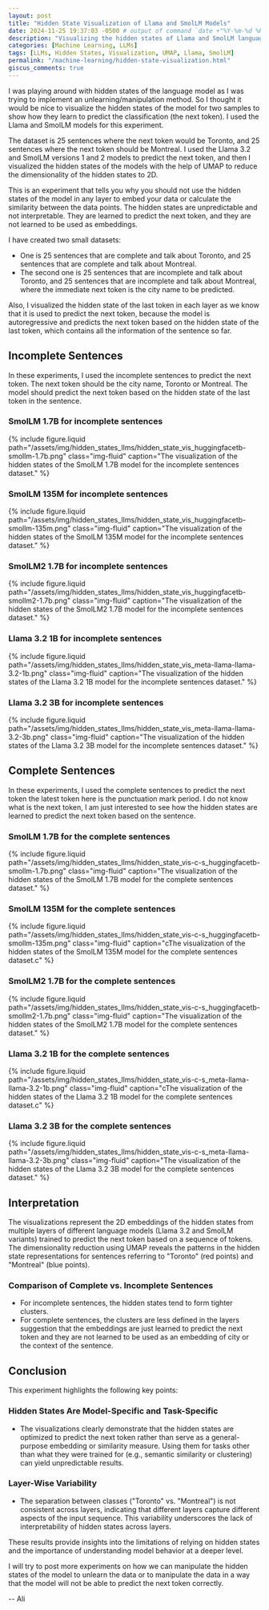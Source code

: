 ```yaml
---
layout: post
title: "Hidden State Visualization of Llama and SmolLM Models"
date: 2024-11-25 19:37:03 -0500 # output of command `date +"%Y-%m-%d %H:%M:%S %z"`
description: "Visualizing the hidden states of Llama and SmolLM language models to understand their token prediction capabilities."
categories: [Machine Learning, LLMs]
tags: [LLMs, Hidden States, Visualization, UMAP, Llama, SmolLM]
permalink: "/machine-learning/hidden-state-visualization.html"
giscus_comments: true
---
```


I was playing around with hidden states of the language model as I was trying to implement an unlearning/manipulation method. So I thought it would be nice to visualize the hidden states of the model for two samples to show how they learn to predict the classification (the next token). I used the Llama and SmolLM models for this experiment.

The dataset is 25 sentences where the next token would be Toronto, and 25 sentences where the next token should be Montreal. I used the Llama 3.2 and SmolLM versions 1 and 2 models to predict the next token, and then I visualized the hidden states of the models with the help of UMAP to reduce the dimensionality of the hidden states to 2D.

This is an experiment that tells you why you should not use the hidden states of the model in any layer to embed your data or calculate the similarity between the data points. The hidden states are unpredictable and not interpretable. They are learned to predict the next token, and they are not learned to be used as embeddings.

I have created two small datasets:

- One is 25 sentences that are complete and talk about Toronto, and 25 sentences that are complete and talk about Montreal.
- The second one is 25 sentences that are incomplete and talk about Toronto, and 25 sentences that are incomplete and talk about Montreal, where the immediate next token is the city name to be predicted.

Also, I visualized the hidden state of the last token in each layer as we know that it is used to predict the next token, because the model is autoregressive and predicts the next token based on the hidden state of the last token, which contains all the information of the sentence so far.

## Incomplete Sentences

In these experiments, I used the incomplete sentences to predict the next token. The next token should be the city name, Toronto or Montreal. The model should predict the next token based on the hidden state of the last token in the sentence.

### SmolLM 1.7B for incomplete sentences

<div class="row">
    <div class="col-12 col-md-12 mx-auto d-block">
        {% include figure.liquid path="/assets/img/hidden_states_llms/hidden_state_vis_huggingfacetb-smollm-1.7b.png" class="img-fluid" caption="The visualization of the hidden states of the SmolLM 1.7B model for the incomplete sentences dataset." %}
    </div>
</div>

### SmolLM 135M for incomplete sentences

<div class="row">
    <div class="col-12 col-md-12 mx-auto d-block">
        {% include figure.liquid path="/assets/img/hidden_states_llms/hidden_state_vis_huggingfacetb-smollm-135m.png" class="img-fluid" caption="The visualization of the hidden states of the SmolLM 135M model for the incomplete sentences dataset." %}
    </div>
</div>


### SmolLM2 1.7B for incomplete sentences

<div class="row">
    <div class="col-12 col-md-12 mx-auto d-block">
        {% include figure.liquid path="/assets/img/hidden_states_llms/hidden_state_vis_huggingfacetb-smollm2-1.7b.png" class="img-fluid" caption="The visualization of the hidden states of the SmolLM2 1.7B model for the incomplete sentences dataset." %}
    </div>
</div>


### Llama 3.2 1B for incomplete sentences

<div class="row">
    <div class="col-12 col-md-12 mx-auto d-block">
        {% include figure.liquid path="/assets/img/hidden_states_llms/hidden_state_vis_meta-llama-llama-3.2-1b.png" class="img-fluid" caption="The visualization of the hidden states of the Llama 3.2 1B model for the incomplete sentences dataset." %}
    </div>
</div>


### Llama 3.2 3B for incomplete sentences

<div class="row">
    <div class="col-12 col-md-12 mx-auto d-block">
        {% include figure.liquid path="/assets/img/hidden_states_llms/hidden_state_vis_meta-llama-llama-3.2-3b.png" class="img-fluid" caption="The visualization of the hidden states of the Llama 3.2 3B model for the incomplete sentences dataset." %}
    </div>
</div>

## Complete Sentences

In these experiments, I used the complete sentences to predict the next token the latest token here is the punctuation mark period. I do not know what is the next token, I am just interested to see how the hidden states are learned to predict the next token based on the sentence.

### SmolLM 1.7B for the complete sentences

<div class="row">
    <div class="col-12 col-md-12 mx-auto d-block">
        {% include figure.liquid path="/assets/img/hidden_states_llms/hidden_state_vis-c-s_huggingfacetb-smollm-1.7b.png" class="img-fluid" caption="The visualization of the hidden states of the SmolLM 1.7B model for the complete sentences dataset." %}
    </div>
</div>

### SmolLM 135M for the complete sentences

<div class="row">
    <div class="col-12 col-md-12 mx-auto d-block">
        {% include figure.liquid path="/assets/img/hidden_states_llms/hidden_state_vis-c-s_huggingfacetb-smollm-135m.png" class="img-fluid" caption="cThe visualization of the hidden states of the SmolLM 135M model for the complete sentences dataset.c" %}
    </div>
</div>

### SmolLM2 1.7B for the complete sentences

<div class="row">
    <div class="col-12 col-md-12 mx-auto d-block">
        {% include figure.liquid path="/assets/img/hidden_states_llms/hidden_state_vis-c-s_huggingfacetb-smollm2-1.7b.png" class="img-fluid" caption="The visualization of the hidden states of the SmolLM2 1.7B model for the complete sentences dataset." %}
    </div>
</div>

### Llama 3.2 1B for the complete sentences

<div class="row">
    <div class="col-12 col-md-12 mx-auto d-block">
        {% include figure.liquid path="/assets/img/hidden_states_llms/hidden_state_vis-c-s_meta-llama-llama-3.2-1b.png" class="img-fluid" caption="cThe visualization of the hidden states of the Llama 3.2 1B model for the complete sentences dataset.c" %}
    </div>
</div>

### Llama 3.2 3B for the complete sentences

<div class="row">
    <div class="col-12 col-md-12 mx-auto d-block">
        {% include figure.liquid path="/assets/img/hidden_states_llms/hidden_state_vis-c-s_meta-llama-llama-3.2-3b.png" class="img-fluid" caption="The visualization of the hidden states of the Llama 3.2 3B model for the complete sentences dataset." %}
    </div>
</div>

## Interpretation

The visualizations represent the 2D embeddings of the hidden states from multiple layers of different language models (Llama 3.2 and SmolLM variants) trained to predict the next token based on a sequence of tokens. The dimensionality reduction using UMAP reveals the patterns in the hidden state representations for sentences referring to "Toronto" (red points) and "Montreal" (blue points).

### Comparison of Complete vs. Incomplete Sentences

- For incomplete sentences, the hidden states tend to form tighter clusters.
- For complete sentences, the clusters are less defined in the layers suggestion that the embeddings are just learned to predict the next token and they are not learned to be used as an embedding of city or the context of the sentence.

## Conclusion

This experiment highlights the following key points:

### Hidden States Are Model-Specific and Task-Specific

- The visualizations clearly demonstrate that the hidden states are optimized to predict the next token rather than serve as a general-purpose embedding or similarity measure. Using them for tasks other than what they were trained for (e.g., semantic similarity or clustering) can yield unpredictable results.

### Layer-Wise Variability

- The separation between classes ("Toronto" vs. "Montreal") is not consistent across layers, indicating that different layers capture different aspects of the input sequence. This variability underscores the lack of interpretability of hidden states across layers.

These results provide insights into the limitations of relying on hidden states and the importance of understanding model behavior at a deeper level.

I will try to post more experiments on how we can manipulate the hidden states of the model to unlearn the data or to manipulate the data in a way that the model will not be able to predict the next token correctly.

-- Ali
